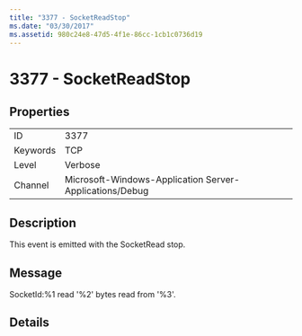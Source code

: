 ```yaml
---
title: "3377 - SocketReadStop"
ms.date: "03/30/2017"
ms.assetid: 980c24e8-47d5-4f1e-86cc-1cb1c0736d19
---
```

# 3377 - SocketReadStop

## Properties  
  
|||  
|-|-|  
|ID|3377|  
|Keywords|TCP|  
|Level|Verbose|  
|Channel|Microsoft-Windows-Application Server-Applications/Debug|  
  
## Description  

 This event is emitted with the SocketRead stop.  
  
## Message  

 SocketId:%1 read '%2' bytes read from '%3'.  
  
## Details
